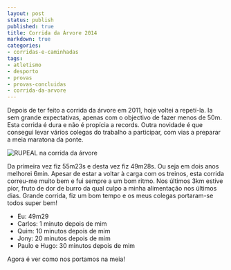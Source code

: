 ```yaml
---
layout: post
status: publish
published: true
title: Corrida da Árvore 2014
markdown: true
categories:
- corridas-e-caminhadas
tags:
- atletismo
- desporto
- provas
- provas-concluidas
- corrida-da-arvore
---
```


Depois de ter feito a corrida da árvore em 2011, hoje voltei a repetí-la. Ia sem grande expectativas, apenas com o
objectivo de fazer menos de 50m. Esta corrida é dura e não é propícia a records. Outra novidade é que consegui levar
vários colegas do trabalho a participar, com vias a preparar a meia maratona da ponte.

![RUPEAL na corrida da árvore](https://lh3.googleusercontent.com/-Sg38060cqbc/UwoQBmD28yI/AAAAAAAAhF8/b3b9UDuUMH4/s400/1009942_10203176588079352_1928632227_n.jpg)

Da primeira vez fiz 55m23s e desta vez fiz 49m28s. Ou seja em dois anos melhorei 6min. Apesar de estar a voltar à 
carga com os treinos, esta corrida correu-me muito bem e fui sempre a um bom ritmo. Nos últimos 3km estive pior,
fruto de dor de burro da qual culpo a minha alimentação nos últimos dias. Grande corrida, fiz um bom tempo e os meus
colegas portaram-se todos super bem!

* Eu: 49m29
* Carlos: 1 minuto depois de mim
* Quim: 10 minutos depois de mim
* Jony: 20 minutos depois de mim
* Paulo e Hugo: 30 minutos depois de mim

Agora é ver como nos portamos na meia!
